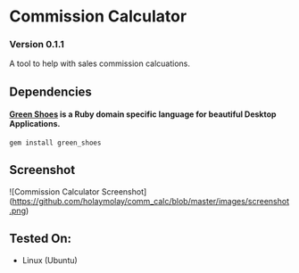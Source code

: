 Commission Calculator
=====================
### Version 0.1.1

A tool to help with sales commission calcuations.


Dependencies
------------
#### [Green Shoes](https://github.com/ashbb/green_shoes) is a Ruby domain specific language for beautiful Desktop Applications.

    gem install green_shoes


Screenshot
----------
![Commission Calculator Screenshot] (https://github.com/holaymolay/comm_calc/blob/master/images/screenshot.png)

Tested On:
-------------
- Linux (Ubuntu)
